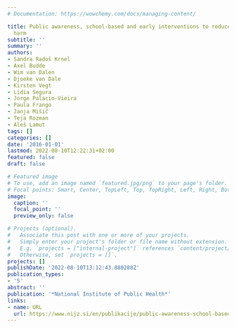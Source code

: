 ```yaml
---
# Documentation: https://wowchemy.com/docs/managing-content/

title: Public awareness, school-based and early interventions to reduce alcohol related
  harm
subtitle: ''
summary: ''
authors:
- Sandra Radoš Krnel
- Axel Budde
- Wim van Dalen
- Djoeke van Dale
- Kirsten Vegt
- Lidia Segura
- Jorge Palacio-Vieira
- Paula Frango
- Janja Mišič
- Teja Rozman
- Aleš Lamut
tags: []
categories: []
date: '2016-01-01'
lastmod: 2022-08-10T12:22:31+02:00
featured: false
draft: false

# Featured image
# To use, add an image named `featured.jpg/png` to your page's folder.
# Focal points: Smart, Center, TopLeft, Top, TopRight, Left, Right, BottomLeft, Bottom, BottomRight.
image:
  caption: ''
  focal_point: ''
  preview_only: false

# Projects (optional).
#   Associate this post with one or more of your projects.
#   Simply enter your project's folder or file name without extension.
#   E.g. `projects = ["internal-project"]` references `content/project/deep-learning/index.md`.
#   Otherwise, set `projects = []`.
projects: []
publishDate: '2022-08-10T13:12:43.880288Z'
publication_types:
- '5'
abstract: ''
publication: '*National Institute of Public Health*'
links:
- name: URL
  url: https://www.nijz.si/en/publikacije/public-awareness-school-based-and-early-interventions-to-reduce-alcohol-related-harm
---
```

